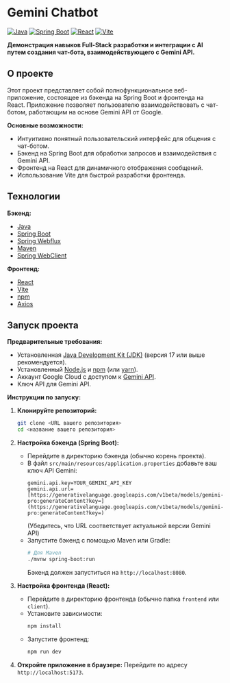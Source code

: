 # Gemini Chatbot

[![Java](https://img.shields.io/badge/Java-17-orange.svg)](https://www.oracle.com/java/)
[![Spring Boot](https://img.shields.io/badge/Spring%20Boot-3.x-brightgreen.svg)](https://spring.io/projects/spring-boot)
[![React](https://img.shields.io/badge/React-18.x-blue.svg)](https://react.dev/)
[![Vite](https://img.shields.io/badge/Vite-4.x-purple.svg)](https://vitejs.dev/)

**Демонстрация навыков Full-Stack разработки и интеграции с AI путем создания чат-бота, взаимодействующего с Gemini API.**

## О проекте

Этот проект представляет собой полнофункциональное веб-приложение, состоящее из бэкенда на Spring Boot и фронтенда на React. Приложение позволяет пользователю взаимодействовать с чат-ботом, работающим на основе Gemini API от Google.

**Основные возможности:**

* Интуитивно понятный пользовательский интерфейс для общения с чат-ботом.
* Бэкенд на Spring Boot для обработки запросов и взаимодействия с Gemini API.
* Фронтенд на React для динамичного отображения сообщений.
* Использование Vite для быстрой разработки фронтенда.

## Технологии

**Бэкенд:**

* [Java](https://www.oracle.com/java/)
* [Spring Boot](https://spring.io/projects/spring-boot)
* [Spring Webflux](https://spring.io/projects/spring-webflux)
* [Maven](https://maven.apache.org/)
* [Spring WebClient](https://spring.io/projects/spring-framework#learn-more)

**Фронтенд:**

* [React](https://react.dev/)
* [Vite](https://vitejs.dev/)
* [npm](https://www.npmjs.com/)
* [Axios](https://axios-http.com/ru/docs/intro)

## Запуск проекта

**Предварительные требования:**

* Установленная [Java Development Kit (JDK)](https://www.oracle.com/java/technologies/javase-downloads.html) (версия 17 или выше рекомендуется).
* Установленный [Node.js](https://nodejs.org/) и [npm](https://www.npmjs.com/) (или [yarn](https://yarnpkg.com/)).
* Аккаунт Google Cloud с доступом к [Gemini API](https://ai.google.dev/).
* Ключ API для Gemini API.

**Инструкции по запуску:**

1.  **Клонируйте репозиторий:**
    ```bash
    git clone <URL вашего репозитория>
    cd <название вашего репозитория>
    ```

2.  **Настройка бэкенда (Spring Boot):**
    * Перейдите в директорию бэкенда (обычно корень проекта).
    * В файл `src/main/resources/application.properties` добавьте ваш ключ API Gemini:
        ```properties
        gemini.api.key=YOUR_GEMINI_API_KEY
        gemini.api.url=[https://generativelanguage.googleapis.com/v1beta/models/gemini-pro:generateContent?key=](https://generativelanguage.googleapis.com/v1beta/models/gemini-pro:generateContent?key=)
        ```
      (Убедитесь, что URL соответствует актуальной версии Gemini API)
    * Запустите бэкенд с помощью Maven или Gradle:
        ```bash
        # Для Maven
        ./mvnw spring-boot:run
        ```
      Бэкенд должен запуститься на `http://localhost:8080`.

3.  **Настройка фронтенда (React):**
    * Перейдите в директорию фронтенда (обычно папка `frontend` или `client`).
    * Установите зависимости:
        ```bash
        npm install
        ```
    * Запустите фронтенд:
        ```bash
        npm run dev
        ```

4.  **Откройте приложение в браузере:** Перейдите по адресу `http://localhost:5173`.

